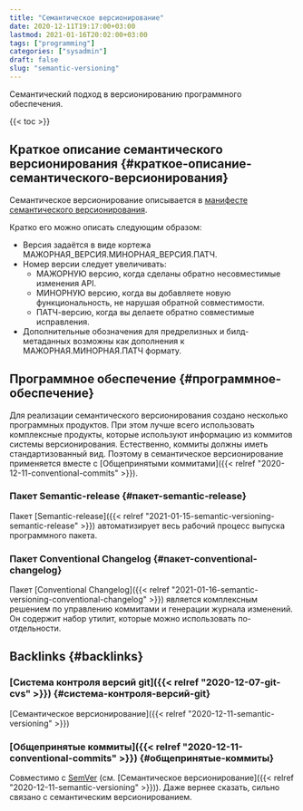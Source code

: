 ```yaml
---
title: "Семантическое версионирование"
date: 2020-12-11T19:17:00+03:00
lastmod: 2021-01-16T20:02:00+03:00
tags: ["programming"]
categories: ["sysadmin"]
draft: false
slug: "semantic-versioning"
---
```


Семантический подход в версионированию программного обеспечения.

<!--more-->

{{< toc >}}


## Краткое описание семантического версионирования {#краткое-описание-семантического-версионирования}

Семантическое версионирование описывается в [манифесте семантического версионирования](https://semver.org/lang/ru/).

Кратко его можно описать следующим образом:

-   Версия задаётся в виде кортежа МАЖОРНАЯ\_ВЕРСИЯ.МИНОРНАЯ\_ВЕРСИЯ.ПАТЧ.
-   Номер версии следует увеличивать:
    -   МАЖОРНУЮ версию, когда сделаны обратно несовместимые изменения API.
    -   МИНОРНУЮ версию, когда вы добавляете новую функциональность, не нарушая обратной совместимости.
    -   ПАТЧ-версию, когда вы делаете обратно совместимые исправления.
-   Дополнительные обозначения для предрелизных и билд-метаданных
    возможны как дополнения к МАЖОРНАЯ.МИНОРНАЯ.ПАТЧ формату.


## Программное обеспечение {#программное-обеспечение}

Для реализации семантического версионирования создано несколько
программных продуктов. При этом лучше всего использовать комплексные
продукты, которые используют информацию из коммитов системы
версионирования. Естественно, коммиты должны иметь стандартизованный
вид. Поэтому в семантическое версионирование применяется вместе с
[Общепринятыми коммитами]({{< relref "2020-12-11-conventional-commits" >}}).


### Пакет Semantic-release {#пакет-semantic-release}

Пакет [Semantic-release]({{< relref "2021-01-15-semantic-versioning-semantic-release" >}})
автоматизирует весь рабочий процесс выпуска программного пакета.


### Пакет Conventional Changelog {#пакет-conventional-changelog}

Пакет [Conventional Changelog]({{< relref "2021-01-16-semantic-versioning-conventional-changelog" >}}) является комплексным решением по управлению коммитами и генерации журнала изменений.
Он содержит набор утилит, которые можно использовать по-отдельности.


## Backlinks {#backlinks}


### [Система контроля версий git]({{< relref "2020-12-07-git-cvs" >}}) {#система-контроля-версий-git}

[Семантическое версионирование]({{< relref "2020-12-11-semantic-versioning" >}})


### [Общепринятые коммиты]({{< relref "2020-12-11-conventional-commits" >}}) {#общепринятые-коммиты}

Совместимо с [SemVer](http://semver.org/) (см. [Семантическое версионирование]({{< relref "2020-12-11-semantic-versioning" >}})). Даже вернее сказать, сильно связано с семантическим версионированием.
